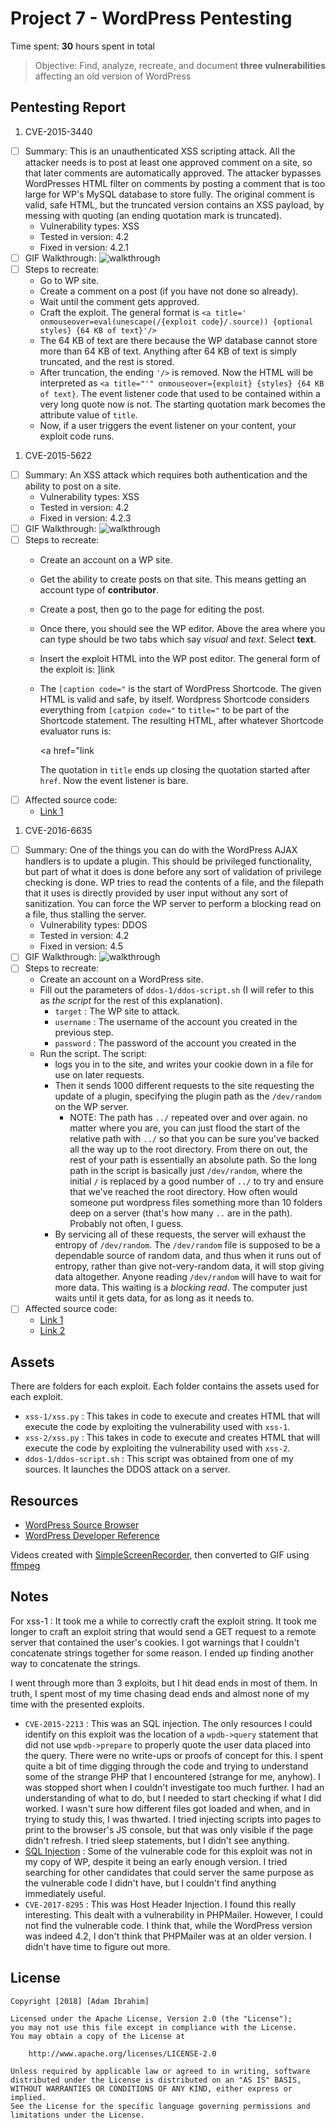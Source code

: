 # Project 7 - WordPress Pentesting

Time spent: **30** hours spent in total

> Objective: Find, analyze, recreate, and document **three vulnerabilities** affecting an old version of WordPress

## Pentesting Report

1. CVE-2015-3440
  - [ ] Summary: This is an unauthenticated XSS scripting attack. All
    the attacker needs is to post at least one approved comment on a
    site, so that later comments are automatically approved. The
    attacker bypasses WordPresses HTML filter on comments by posting a
    comment that is too large for WP's MySQL database to store fully.
    The original comment is valid, safe HTML, but the truncated
    version contains an XSS payload, by messing with quoting (an
    ending quotation mark is truncated).
    - Vulnerability types: XSS
    - Tested in version: 4.2
    - Fixed in version: 4.2.1
  - [ ] GIF Walkthrough: ![walkthrough](xss-1.gif)
  - [ ] Steps to recreate: 
    - Go to WP site.
    - Create a comment on a post (if you have not done so already).
    - Wait until the comment gets approved.
    - Craft the exploit. The general format is `<a title='
      onmouseover=eval(unescape(/{exploit code}/.source)) {optional
      styles} {64 KB of text}'/>`
    - The 64 KB of text are there because the WP database cannot store
      more than 64 KB of text. Anything after 64 KB of text is simply
      truncated, and the rest is stored.
    - After truncation, the ending `'/>` is removed. Now the HTML will
      be interpreted as `<a title="'" onmouseover={exploit} {styles}
      {64 KB of text}`. The event listener code that used to be
      contained within a very long quote now is not. The starting
      quotation mark becomes the attribute value of `title`.
    - Now, if a user triggers the event listener on your content,
      your exploit code runs.
1. CVE-2015-5622
  - [ ] Summary: An XSS attack which requires both authentication and
    the ability to post on a site.
    - Vulnerability types: XSS
    - Tested in version: 4.2
    - Fixed in version: 4.2.3
  - [ ] GIF Walkthrough: ![walkthrough](xss-2.gif)
  - [ ] Steps to recreate: 
    - Create an account on a WP site.
    - Get the ability to create posts on that site. This means getting
      an account type of **contributor**.
    - Create a post, then go to the page for editing the post.
    - Once there, you should see the WP editor. Above the area where
      you can type should be two tabs which say *visual* and *text*.
      Select **text**.
    - Insert the exploit HTML into the WP post editor. The general
      form of the exploit is: 
        <a href="[caption code=">]</a><a title=" onmouseover={exploit code} ">link</a> 
    - The `[caption code="` is the start of WordPress Shortcode. The
      given HTML is valid and safe, by itself. Wordpress Shortcode
      considers everything from `[catpion code="` to `title="` to be
      part of the Shortcode statement. The resulting HTML, after
      whatever Shortcode evaluator runs is:

        <a href="</a><a title=" onmouseover={exploit} ">link</a>

      The quotation in `title` ends up closing the quotation started
      after `href`. Now the event listener is bare.
  - [ ] Affected source code:
    - [Link 1](https://core.trac.wordpress.org/changeset/33359)
1. CVE-2016-6635
  - [ ] Summary: One of the things you can do with the WordPress AJAX
    handlers is to update a plugin. This should be privileged
    functionality, but part of what it does is done before any sort of
    validation of privilege checking is done. WP tries to read the
    contents of a file, and the filepath that it uses is directly
    provided by user input without any sort of sanitization. You can
    force the WP server to perform a blocking read on a file, thus
    stalling the server.  
    - Vulnerability types: DDOS
    - Tested in version: 4.2
    - Fixed in version: 4.5
  - [ ] GIF Walkthrough: ![walkthrough](ddos-1.gif)
  - [ ] Steps to recreate: 
    - Create an account on a WordPress site.
    - Fill out the parameters of `ddos-1/ddos-script.sh` (I will refer
      to this as *the script* for the rest of this explanation).
        - `target` : The WP site to attack.
        - `username` : The username of the account you created in the
          previous step.
        - `password` : The password of the account you created in the
    - Run the script. The script:
        - logs you in to the site, and writes your cookie down in a
          file for use on later requests.
        - Then it sends 1000 different requests to the site requesting
          the update of a plugin, specifying the plugin path as
          the `/dev/random` on the WP server.
            - NOTE: The path has `../` repeated over and over again.
              no matter where you are, you can just flood the start of
              the relative path with `../` so that you can be sure
              you've backed all the way up to the root directory. From
              there on out, the rest of your path is essentially an
              absolute path.  So the long path in the script is
              basically just `/dev/random`, where the initial `/` is
              replaced by a good number of `../` to try and ensure
              that we've reached the root directory. How often would
              someone put wordpress files something more than 10
              folders deep on a server (that's how many `..` are in
              the path). Probably not often, I guess. 
        - By servicing all of these requests, the server will exhaust
          the entropy of `/dev/random`. The `/dev/random` file is
          supposed to be a dependable source of random data, and thus
          when it runs out of entropy, rather than give
          not-very-random data, it will stop giving data altogether.
          Anyone reading `/dev/random` will have to wait for more
          data. This waiting is a *blocking read*. The computer just
          waits until it gets data, for as long as it needs to.
  - [ ] Affected source code:
    - [Link 1](https://github.com/WordPress/WordPress/commit/9b7a7754133c50b82bd9d976fb5b24094f658aab)
    - [Link 2](https://sumofpwn.nl/advisory/2016/path_traversal_vulnerability_in_wordpress_core_ajax_handlers.html)

## Assets

There are folders for each exploit. Each folder contains the assets
used for each exploit.

- `xss-1/xss.py` : This takes in code to execute and creates HTML that
  will execute the code by exploiting the vulnerability used with
  `xss-1`.
- `xss-2/xss.py` : This takes in code to execute and creates HTML that
  will execute the code by exploiting the vulnerability used with
  `xss-2`.
- `ddos-1/ddos-script.sh` : This script was obtained from one of my
  sources. It launches the DDOS attack on a server.

## Resources

- [WordPress Source Browser](https://core.trac.wordpress.org/browser/)
- [WordPress Developer Reference](https://developer.wordpress.org/reference/)

Videos created with [SimpleScreenRecorder](http://www.maartenbaert.be/simplescreenrecorder/), then converted to GIF using [ffmpeg](https://ffmpeg.org/)

## Notes

For xss-1 : It took me a while to correctly craft the exploit string.
It took me longer to craft an exploit string that would send a GET
request to a remote server that contained the user's cookies. I got
warnings that I couldn't concatenate strings together for some reason.
I ended up finding another way to concatenate the strings.

I went through more than 3 exploits, but I hit dead ends in most of
them. In truth, I spent most of my time chasing dead ends and almost
none of my time with the presented exploits.

- `CVE-2015-2213` : This was an SQL injection. The only resources I
  could identify on this exploit was the location of a `wpdb->query`
  statement that did not use `wpdb->prepare` to properly quote the
  user data placed into the query. There were no write-ups or proofs
  of concept for this. I spent quite a bit of time digging through the
  code and trying to understand some of the strange PHP that I
  encountered (strange for me, anyhow). I was stopped short when I
  couldn't investigate too much further. I had an understanding of
  what to do, but I needed to start checking if what I did worked. I
  wasn't sure how different files got loaded and when, and in trying
  to study this, I was thwarted. I tried injecting scripts into pages
  to print to the browser's JS console, but that was only visible if
  the page didn't refresh. I tried sleep statements, but I didn't see
  anything. 
- [SQL Injection](https://wpvulndb.com/vulnerabilities/8906) : Some of
  the vulnerable code for this exploit was not in my copy of WP,
  despite it being an early enough version. I tried searching for
  other candidates that could server the same purpose as the
  vulnerable code I didn't have, but I couldn't find anything
  immediately useful.
- `CVE-2017-8295` : This was Host Header Injection. I found this
  really interesting. This dealt with a vulnerability in PHPMailer.
  However, I could not find the vulnerable code. I think that, while
  the WordPress version was indeed 4.2, I don't think that PHPMailer
  was at an older version. I didn't have time to figure out more.


## License

    Copyright [2018] [Adam Ibrahim]

    Licensed under the Apache License, Version 2.0 (the "License");
    you may not use this file except in compliance with the License.
    You may obtain a copy of the License at

        http://www.apache.org/licenses/LICENSE-2.0

    Unless required by applicable law or agreed to in writing, software
    distributed under the License is distributed on an "AS IS" BASIS,
    WITHOUT WARRANTIES OR CONDITIONS OF ANY KIND, either express or implied.
    See the License for the specific language governing permissions and
    limitations under the License.
